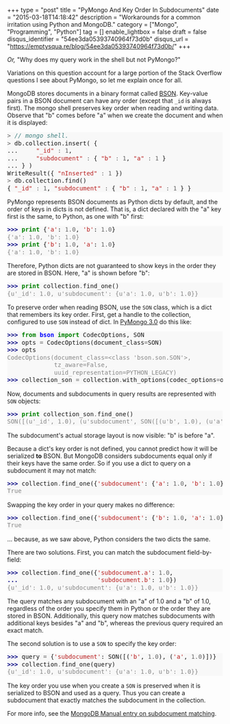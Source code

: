 +++
type = "post"
title = "PyMongo And Key Order In Subdocuments"
date = "2015-03-18T14:18:42"
description = "Workarounds for a common irritation using Python and MongoDB."
category = ["Mongo", "Programming", "Python"]
tag = []
enable_lightbox = false
draft = false
disqus_identifier = "54ee3da05393740964f73d0b"
disqus_url = "https://emptysqua.re/blog/54ee3da05393740964f73d0b/"
+++

<p><em>Or,</em> "Why does my query work in the shell but not PyMongo?"</p>
<p>Variations on this question account for a large portion of the Stack Overflow questions I see about PyMongo, so let me explain once for all.</p>
<p>MongoDB stores documents in a binary format called <a href="http://bsonspec.org/">BSON</a>.
Key-value pairs in a BSON document can have any order (except that <code>_id</code>
is always first). The mongo shell preserves key order when reading and writing
data. Observe that "b" comes before "a" when we create the document and when it
is displayed:</p>
<div class="codehilite" style="background: #f8f8f8"><pre style="line-height: 125%"><span style="color: #666666">&gt;</span> <span style="color: #408080; font-style: italic">// mongo shell.</span>
<span style="color: #666666">&gt;</span> db.collection.insert( {
...     <span style="color: #BA2121">&quot;_id&quot;</span> <span style="color: #666666">:</span> <span style="color: #666666">1</span>,
...     <span style="color: #BA2121">&quot;subdocument&quot;</span> <span style="color: #666666">:</span> { <span style="color: #BA2121">&quot;b&quot;</span> <span style="color: #666666">:</span> <span style="color: #666666">1</span>, <span style="color: #BA2121">&quot;a&quot;</span> <span style="color: #666666">:</span> <span style="color: #666666">1</span> }
... } )
WriteResult({ <span style="color: #BA2121">&quot;nInserted&quot;</span> <span style="color: #666666">:</span> <span style="color: #666666">1</span> })
<span style="color: #666666">&gt;</span> db.collection.find()
{ <span style="color: #BA2121">&quot;_id&quot;</span> <span style="color: #666666">:</span> <span style="color: #666666">1</span>, <span style="color: #BA2121">&quot;subdocument&quot;</span> <span style="color: #666666">:</span> { <span style="color: #BA2121">&quot;b&quot;</span> <span style="color: #666666">:</span> <span style="color: #666666">1</span>, <span style="color: #BA2121">&quot;a&quot;</span> <span style="color: #666666">:</span> <span style="color: #666666">1</span> } }
</pre></div>


<p>PyMongo represents BSON documents as Python dicts by default, and the order
of keys in dicts is not defined. That is, a dict declared with the "a" key
first is the same, to Python, as one with "b" first:</p>
<div class="codehilite" style="background: #f8f8f8"><pre style="line-height: 125%"><span style="color: #000080; font-weight: bold">&gt;&gt;&gt; </span><span style="color: #008000; font-weight: bold">print</span> {<span style="color: #BA2121">&#39;a&#39;</span>: <span style="color: #666666">1.0</span>, <span style="color: #BA2121">&#39;b&#39;</span>: <span style="color: #666666">1.0</span>}
<span style="color: #888888">{&#39;a&#39;: 1.0, &#39;b&#39;: 1.0}</span>
<span style="color: #000080; font-weight: bold">&gt;&gt;&gt; </span><span style="color: #008000; font-weight: bold">print</span> {<span style="color: #BA2121">&#39;b&#39;</span>: <span style="color: #666666">1.0</span>, <span style="color: #BA2121">&#39;a&#39;</span>: <span style="color: #666666">1.0</span>}
<span style="color: #888888">{&#39;a&#39;: 1.0, &#39;b&#39;: 1.0}</span>
</pre></div>


<p>Therefore, Python dicts are not guaranteed to show keys in the order they are
stored in BSON. Here, "a" is shown before "b":</p>
<div class="codehilite" style="background: #f8f8f8"><pre style="line-height: 125%"><span style="color: #000080; font-weight: bold">&gt;&gt;&gt; </span><span style="color: #008000; font-weight: bold">print</span> collection<span style="color: #666666">.</span>find_one()
<span style="color: #888888">{u&#39;_id&#39;: 1.0, u&#39;subdocument&#39;: {u&#39;a&#39;: 1.0, u&#39;b&#39;: 1.0}}</span>
</pre></div>


<p>To preserve order when reading BSON, use the <code>SON</code> class,
which is a dict that remembers its key order. First, get a handle to the
collection, configured to use <code>SON</code> instead of dict. In <a href="/blog/pymongo-3-beta/">PyMongo 3.0</a> do this like:</p>
<div class="codehilite" style="background: #f8f8f8"><pre style="line-height: 125%"><span style="color: #000080; font-weight: bold">&gt;&gt;&gt; </span><span style="color: #008000; font-weight: bold">from</span> <span style="color: #0000FF; font-weight: bold">bson</span> <span style="color: #008000; font-weight: bold">import</span> CodecOptions, SON
<span style="color: #000080; font-weight: bold">&gt;&gt;&gt; </span>opts <span style="color: #666666">=</span> CodecOptions(document_class<span style="color: #666666">=</span>SON)
<span style="color: #000080; font-weight: bold">&gt;&gt;&gt; </span>opts
<span style="color: #888888">CodecOptions(document_class=&lt;class &#39;bson.son.SON&#39;&gt;,</span>
<span style="color: #888888">             tz_aware=False,</span>
<span style="color: #888888">             uuid_representation=PYTHON_LEGACY)</span>
<span style="color: #000080; font-weight: bold">&gt;&gt;&gt; </span>collection_son <span style="color: #666666">=</span> collection<span style="color: #666666">.</span>with_options(codec_options<span style="color: #666666">=</span>opts)
</pre></div>


<p>Now, documents and subdocuments in query results are represented with
<code>SON</code> objects:</p>
<div class="codehilite" style="background: #f8f8f8"><pre style="line-height: 125%"><span style="color: #000080; font-weight: bold">&gt;&gt;&gt; </span><span style="color: #008000; font-weight: bold">print</span> collection_son<span style="color: #666666">.</span>find_one()
<span style="color: #888888">SON([(u&#39;_id&#39;, 1.0), (u&#39;subdocument&#39;, SON([(u&#39;b&#39;, 1.0), (u&#39;a&#39;, 1.0)]))])</span>
</pre></div>


<p>The subdocument's actual storage layout is now visible: "b" is before "a".</p>
<p>Because a dict's key order is not defined, you cannot predict how it will be
serialized <strong>to</strong> BSON. But MongoDB considers subdocuments equal only if their
keys have the same order. So if you use a dict to query on a subdocument it may
not match:</p>
<div class="codehilite" style="background: #f8f8f8"><pre style="line-height: 125%"><span style="color: #000080; font-weight: bold">&gt;&gt;&gt; </span>collection<span style="color: #666666">.</span>find_one({<span style="color: #BA2121">&#39;subdocument&#39;</span>: {<span style="color: #BA2121">&#39;a&#39;</span>: <span style="color: #666666">1.0</span>, <span style="color: #BA2121">&#39;b&#39;</span>: <span style="color: #666666">1.0</span>}}) <span style="color: #AA22FF; font-weight: bold">is</span> <span style="color: #008000">None</span>
<span style="color: #888888">True</span>
</pre></div>


<p>Swapping the key order in your query makes no difference:</p>
<div class="codehilite" style="background: #f8f8f8"><pre style="line-height: 125%"><span style="color: #000080; font-weight: bold">&gt;&gt;&gt; </span>collection<span style="color: #666666">.</span>find_one({<span style="color: #BA2121">&#39;subdocument&#39;</span>: {<span style="color: #BA2121">&#39;b&#39;</span>: <span style="color: #666666">1.0</span>, <span style="color: #BA2121">&#39;a&#39;</span>: <span style="color: #666666">1.0</span>}}) <span style="color: #AA22FF; font-weight: bold">is</span> <span style="color: #008000">None</span>
<span style="color: #888888">True</span>
</pre></div>


<p>... because, as we saw above, Python considers the two dicts the same.</p>
<p>There are two solutions. First, you can match the subdocument field-by-field:</p>
<div class="codehilite" style="background: #f8f8f8"><pre style="line-height: 125%"><span style="color: #000080; font-weight: bold">&gt;&gt;&gt; </span>collection<span style="color: #666666">.</span>find_one({<span style="color: #BA2121">&#39;subdocument.a&#39;</span>: <span style="color: #666666">1.0</span>,
<span style="color: #000080; font-weight: bold">... </span>                     <span style="color: #BA2121">&#39;subdocument.b&#39;</span>: <span style="color: #666666">1.0</span>})
<span style="color: #888888">{u&#39;_id&#39;: 1.0, u&#39;subdocument&#39;: {u&#39;a&#39;: 1.0, u&#39;b&#39;: 1.0}}</span>
</pre></div>


<p>The query matches any subdocument with an "a" of 1.0 and a "b" of 1.0,
regardless of the order you specify them in Python or the order they are stored
in BSON. Additionally, this query now matches subdocuments with additional
keys besides "a" and "b", whereas the previous query required an exact match.</p>
<p>The second solution is to use a <code>SON</code> to specify the key order:</p>
<div class="codehilite" style="background: #f8f8f8"><pre style="line-height: 125%"><span style="color: #000080; font-weight: bold">&gt;&gt;&gt; </span>query <span style="color: #666666">=</span> {<span style="color: #BA2121">&#39;subdocument&#39;</span>: SON([(<span style="color: #BA2121">&#39;b&#39;</span>, <span style="color: #666666">1.0</span>), (<span style="color: #BA2121">&#39;a&#39;</span>, <span style="color: #666666">1.0</span>)])}
<span style="color: #000080; font-weight: bold">&gt;&gt;&gt; </span>collection<span style="color: #666666">.</span>find_one(query)
<span style="color: #888888">{u&#39;_id&#39;: 1.0, u&#39;subdocument&#39;: {u&#39;a&#39;: 1.0, u&#39;b&#39;: 1.0}}</span>
</pre></div>


<p>The key order you use when you create a <code>SON</code> is preserved
when it is serialized to BSON and used as a query. Thus you can create a
subdocument that exactly matches the subdocument in the collection.</p>
<p>For more info, see the <a href="http://docs.mongodb.org/manual/tutorial/query-documents/#embedded-documents">MongoDB Manual entry on subdocument matching</a>.</p>
